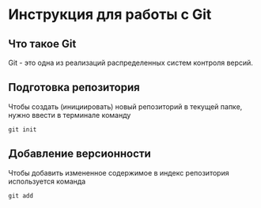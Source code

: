 # **Инструкция для работы с Git**

## Что такое Git

Git - это одна из реализаций распределенных систем контроля версий.

## Подготовка репозитория

Чтобы создать (инициировать) новый репозиторий в текущей папке, нужно ввести в терминале команду

    git init

## Добавление версионности

Чтобы добавить измененное содержимое в индекс репозитория используется команда

    git add